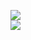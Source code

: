 [![](https://img.shields.io/badge/Made%20With-Github%20Spray-lightgrey.svg?style=for-the-badge&logo=github)](https://github.com/Annihil/github-spray#2728)  
[![](https://i.imgur.com/2DrTn0Z.gif)](https://github.com/Annihil/github-spray)